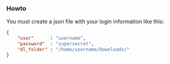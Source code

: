### Howto
You must create a json file with your login information like this:
```json
{
    "user"      : "username",
    "password"  : "supersecret",
    "dl_folder" : "/home/username/Downloads/"
}
```
